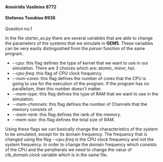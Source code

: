 #### Amoiridis Vasileios 8772
#### Stefanos Tsoukias 8936

Question no.1

In the file _starter_se.py_ there are several variables that are able to change the parameters of the systems that we simulate in **GEM5**. These variables can be very easily distinguished from the _parser_ function of the same program.

* _--cpu_: this flag defines the type of kernel that we want to use in our simulation. There are 3 choices which are: atomic, minor, hpi.
* _--cpu-freq_: this flag of CPU clock frequency.
* _--num-cores_: this flag defines the number of cores that the CPU is going to use for the execution of the program. If the program has no parallelism, then this number doesn't matter.
* _--mem-type_: this flag defines the type of RAM that we want to use in the simulation.
* _--mem-channels_: this flag defines the number of Channels that the memory consists of.
* _--mem-rank_: this flag defines the rank of the memory.
* _--mem-size_: this flag defines the total size of RAM.

Using these flags we can basically change the characteristics of the system to be simulated, except for its domain frequency. The frequency that is changed using the flag _--cpu-freq_ is the CPU clock frequency and not the system frequency. In order to change the domain frequency which consists of the CPU and the peripherals we need to change the value of _clk_domain.clock_ variable which is in the same file.
